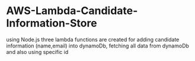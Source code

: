 # AWS-Lambda-Candidate-Information-Store
using Node.js three lambda functions are created for adding candidate information (name,email) into dynamoDb, fetching all data from dynamoDb and also using specific id
